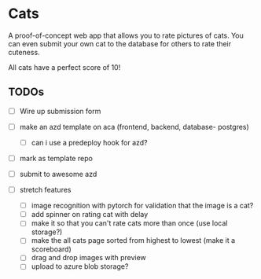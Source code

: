 # Cats

A proof-of-concept web app that allows you to rate pictures of cats. You can even submit your own cat to the database for others to rate their cuteness.

All cats have a perfect score of 10!

## TODOs
- [ ] Wire up submission form


- [ ] make an azd template on aca (frontend, backend, database- postgres)
  - [ ] can i use a predeploy hook for azd?
- [ ] mark as template repo
- [ ] submit to awesome azd

- [ ] stretch features
  - [ ] image recognition with pytorch for validation that the image is a cat?
  - [ ] add spinner on rating cat with delay
  - [ ] make it so that you can't rate cats more than once (use local storage?)
  - [ ] make the all cats page sorted from highest to lowest (make it a scoreboard)
  - [ ] drag and drop images with preview
  - [ ] upload to azure blob storage?